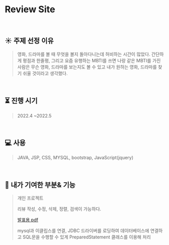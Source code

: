 # Review Site
</br>

## :sunny: 주제 선정 이유
> 영화, 드라마를 볼 때 무엇을 볼지 돌아다니는데 허비하는 시간이 많았다.
> 간단하게 평점과 한줄평, 그리고 요즘 유행하는 MBTI를 쓰면 
> 나랑 같은 MBTI를 가진 사람은 무슨 영화, 드라마를 보는지도 볼 수 있고 내가 원하는 영화, 드라마를 찾기 쉬울 것이라고 생각했다.


</br>

## :hourglass_flowing_sand: 진행 시기
> 2022.4 ~2022.5


</br>

## :computer: 사용
> JAVA, JSP, CSS,  MYSQL, bootstrap, JavaScript(jquery)

</br>

## :baby_chick: 내가 기여한 부분& 기능
>개인 프로젝트
>
> 리뷰 작성, 수정, 삭제, 정렬, 검색이 가능하다. 
> 
>[발표용 pdf](https://github.com/oyuri030/project_a/blob/main/ReviewSite/%EC%98%81%ED%99%94%EB%93%9C%EB%9D%BC%EB%A7%88_%EB%A6%AC%EB%B7%B0%EC%82%AC%EC%9D%B4%ED%8A%B8_jsp.pdf)
>
>mysql과 이클립스를 연결,
>JDBC 드라이버를 로딩하여 데이터베이스에 연결하고 SQL문을 수행할 수 있게 
>PreparedStatement 클래스를 이용해 처리

</br>

